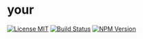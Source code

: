 # your

[![License MIT](https://img.shields.io/npm/l/your.svg)](https://github.com/yourjs/your/blob/master/LICENSE)
[![Build Status](https://travis-ci.org/yourjs/your.svg?branch=master)](https://travis-ci.org/yourjs/your)
[![NPM Version](https://img.shields.io/npm/v/your.svg)](https://www.npmjs.com/package/your)
